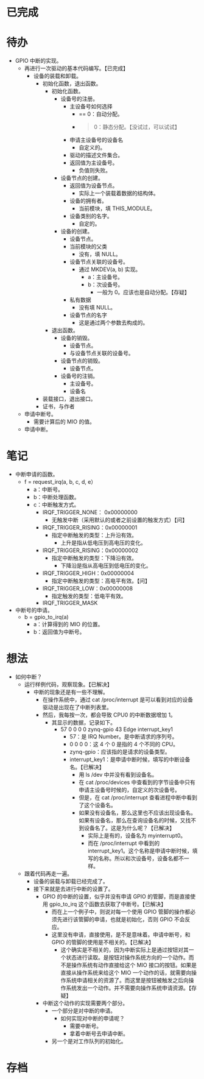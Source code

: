 # 已完成

# 待办
- GPIO 中断的实现。
	- 再进行一次驱动的基本代码编写。【已完成】
		- 设备的装载和卸载。
			- 初始化函数，退出函数。
				- 初始化函数。
					- 设备号的注册。
						- 主设备号如何选择
							- == 0：自动分配。
							- > 0：静态分配。【没试过，可以试试】
						- 申请主设备号的设备名
							- 自定义的。
						- 驱动的描述文件集合。
						- 返回值为主设备号。
							- 负值则失败。
					- 设备节点的创建。
						- 返回值为设备节点。
							- 实际上一个装载着数据的结构体。
						- 设备的拥有者。
							- 当前模块，填 THIS_MODULE。
						- 设备类别的名字。
							- 自定的。
					- 设备的创建。
						- 设备节点。
						- 当前模块的父类
							- 没有，填 NULL。
						- 设备节点关联的设备号。
							- 通过 MKDEV(a, b) 实现。
								- a：主设备号。
								- b：次设备号。
									- 一般为 0。应该也是自动分配。【存疑】
						- 私有数据
							- 没有填 NULL。
						- 设备节点的名字
							- 这是通过两个参数去构成的。
				- 退出函数。
					- 设备的销毁。
						- 设备节点。
						- 与设备节点关联的设备号。
					- 设备节点的销毁。
						- 设备节点。
					- 设备号的注销。
						- 主设备号。
						- 设备名
			- 装载接口，退出接口。
			- 证书，与作者
	- 申请中断号。
		-  需要计算后的 MIO 的值。
	- 申请中断。

# 笔记
- 中断申请的函数。
	- f = request_irq(a, b, c, d, e）
		- a：中断号。
		- b：中断处理函数。
		- c：中断触发方式。
			- IRQF_TRIGGER_NONE： 0x00000000
				- 无触发中断（采用默认的或者之前设置的触发方式）【问】
			- IRQF_TRIGGER_RISING：0x00000001
				- 指定中断触发的类型：上升沿有效。
					- 上升是指从低电压到高电压的变化。
			- IRQF_TRIGGER_RISING：0x00000002
				- 指定中断触发的类型：下降沿有效。
					- 下降沿是指从高电压到低电压的变化。
			- IRQF_TRIGGER_HIGH：0x00000004
				- 指定中断触发的类型：高电平有效。【问】
			- IRQF_TRIGGER_LOW：0x00000008
				- 指定触发的类型：低电平有效。
			- IRQF_TRIGGER_MASK 
- 中断号的申请。
	- b = gpio_to_irq(a)
		- a：计算得到的 MIO 的位置。
		- b：返回值为中断号。

# 想法
- 如何中断？
	- 运行样例代码，观察现象。【已解决】
		- 中断的现象还是有一些不理解。
			- 在操作系统中，通过 cat /proc/interrupt 是可以看到对应的设备驱动是出现在了中断列表里。
			- 然后，我每按一次，都会导致 CPU0 的中断数据增加 1。
				- 其显示的数据，记录如下。
					- 57  0  0  0  0  zynq-gpio    43    Edge    interrupt_key1
						- 57：是 IRQ Number。是中断请求的序列号。
						- 0 0 0 0：这 4 个 0 是指的 4 个不同的 CPU。
						- zynq-gpio：应该指的是请求的设备类型。
						- interrupt_key1：是申请中断时候，填写的中断设备名。【已解决】
							- 用  ls /dev 中并没有看到设备名。
							- 在 cat /proc/devices 中查看到的字节设备中只有申请主设备号时候的，自定义的次设备号。
							- 但是，在 cat /proc/interrupt 查看进程中断中看到了这个设备名。
							- 如果没有设备名，那么这里也不应该出现设备名。如果有设备名，那么在查询设备名的时候，又找不到设备名了。这是为什么呢？【已解决】
								- 实际上是有的，设备名为 myinterrupt0。
								- 而在 /proc/interrupt 中看到的 interrupt_key1。这个名称是申请中断时候，填写的名称。所以和次设备号，设备名都不一样。
	- 跟着代码再走一遍。
		- 设备的装载与卸载已经完成了。
		- 接下来就是去进行中断的设置了。
			- GPIO 的中断的设置，似乎并没有申请 GPIO 的管脚，而是直接使用 gpio_to_irq 这个函数去获取了中断号。【已解决】
				- 而在上一个例子中，则说对每一个使用 GPIO 管脚的操作都必须先进行该管脚的申请，也就是初始化，否则 GPIO 不会反应。
				- 这里没有申请，直接使用，是不是意味着。申请中断号，和 GPIO 的管脚的使用是不相关的。【已解决】
					- 这个确实是不相关的，因为中断实际上是通过按钮对其一个状态进行读取。是按钮对操作系统方向的一个动作。而不是操作系统有动作直接给这个 MIO 接口的按钮。如果是直接从操作系统来给这个 MIO 一个动作的话，就需要向操作系统申请相关的资源了。而这里是按钮被触发之后向操作系统发出一个动作。并不需要向操作系统申请资源。【存疑】
			- 中断这个动作的实现需要两个部分。
				- 一个部分是对中断的申请。
					- 如何实现对中断的申请呢？
						- 需要中断号。
						- 拿着中断号去申请中断。
				- 另一个是对工作队列的初始化。

# 存档

